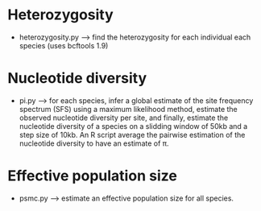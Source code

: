 # Heterozygosity

 - heterozygosity.py --> find the heterozygosity for each individual each species (uses bcftools 1.9)

# Nucleotide diversity

 - pi.py --> for each species, infer a global estimate of the site frequency spectrum (SFS) using a maximum likelihood method, estimate the observed nucleotide diversity per site, and finally, estimate the nucleotide diversity of a species on a slidding window of 50kb and a step size of 10kb. An R script average the pairwise estimation of the nucleotide diversity to have an estimate of π. 

# Effective population size

 - psmc.py --> estimate an effective population size for all species. 
